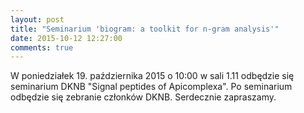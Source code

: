 ```yaml
---
layout: post
title: "Seminarium 'biogram: a toolkit for n-gram analysis'"
date: 2015-10-12 12:27:00
comments: true
---
```


W poniedziałek 19. października 2015 o 10:00 w sali 1.11 odbędzie się seminarium DKNB "Signal peptides of Apicomplexa". Po seminarium odbędzie się zebranie członków DKNB. Serdecznie zapraszamy.
